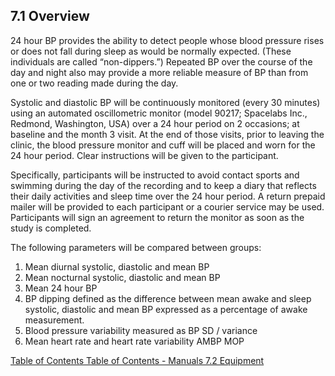 ## 7.1 Overview

24 hour BP provides the ability to detect people whose blood pressure rises or does not fall during sleep as would be normally expected. (These individuals are called “non-dippers.”) Repeated BP over the course of the day and night also may provide a more reliable measure of BP than from one or two reading made during the day.

Systolic and diastolic BP will be continuously monitored (every 30 minutes) using an automated oscillometric monitor (model 90217; Spacelabs Inc., Redmond, Washington, USA) over a 24 hour period on 2 occasions; at baseline and the month 3 visit. At the end of those visits, prior to leaving the clinic, the blood pressure monitor and cuff will be placed and worn for the 24 hour period. Clear instructions will be given to the participant.

Specifically, participants will be instructed to avoid contact sports and swimming during the day of the recording and to keep a diary that reflects their daily activities and sleep time over the 24 hour period. A return prepaid mailer will be provided to each participant or a courier service may be used. Participants will sign an agreement to return the monitor as soon as the study is completed.

The following parameters will be compared between groups:

1. Mean diurnal systolic, diastolic and mean BP
2. Mean nocturnal systolic, diastolic and mean BP
3. Mean 24 hour BP
4. BP dipping defined as the difference between mean awake and sleep systolic,
diastolic and mean BP expressed as a percentage of awake measurement.
5. Blood pressure variability measured as BP SD / variance
6. Mean heart rate and heart rate variability AMBP MOP


<div class="center">
<div class="btn-group">
  <a href=":pages_path:/manuals/ambulatory-blood-pressure/7-00-ambp-toc.md" class="btn btn-default">
    <span class="glyphicon glyphicon-chevron-left"></span>
    Table of Contents
  </a>

  <a href=":pages_path:/manuals/manual-toc.md" class="btn btn-default">
    <span class="glyphicon glyphicon-chevron-up"></span>
    Table of Contents - Manuals
  </a>

  <a href=":pages_path:/manuals/ambulatory-blood-pressure/7-02-equipment.md" class="btn btn-success">
    7.2 Equipment
    <span class="glyphicon glyphicon-chevron-right"></span>
  </a>
</div>
</div>
